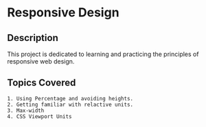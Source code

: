 # Responsive Design

## Description

This project is dedicated to learning and practicing the principles of responsive web design. 

## Topics Covered

    1. Using Percentage and avoiding heights.
    2. Getting familiar with relactive units.
    3. Max-width
    4. CSS Viewport Units